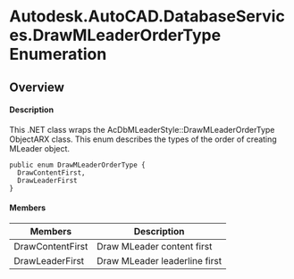 # Autodesk.AutoCAD.DatabaseServices.DrawMLeaderOrderType Enumeration

## Overview

#### Description
This .NET class wraps the AcDbMLeaderStyle::DrawMLeaderOrderType ObjectARX class. 
This enum describes the types of the order of creating MLeader object.
```text
public enum DrawMLeaderOrderType {
  DrawContentFirst,
  DrawLeaderFirst
}
```

#### Members
| Members | Description |
| --- | --- |
| DrawContentFirst | Draw MLeader content first |
| DrawLeaderFirst | Draw MLeader leaderline first |